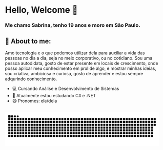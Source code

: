 # Hello, Welcome  👋
### Me chamo Sabrina, tenho 19 anos e moro em São Paulo.
## 💭 About to me:
Amo tecnologia e o que podemos utilizar dela para auxiliar a vida das pessoas no dia a dia, seja no meio corporativo, ou no cotidiano. Sou uma pessoa autodidata, gosto de estar presente em locais de crescimento, onde posso aplicar meu conhecimento em prol de algo, e mostrar minhas ideias, sou criativa, ambiciosa e curiosa, gosto de aprender e estou sempre adqurindo conhecimento.
- 💻 Cursando Análise e Desenvolvimento de Sistemas
- 🌱 Atualmente estou estudando  C# e .NET 
- 😄 Pronomes: ela/dela
## 


<picture>
  <source media="(prefers-color-scheme: dark)" srcset="https://raw.githubusercontent.com/sabrinavf/sabrinavf/output/github-contribution-grid-snake-dark.svg">
  <source media="(prefers-color-scheme: light)" srcset="https://raw.githubusercontent.com/sabrinavf/sabrinavf/output/github-contribution-grid-snake.svg">
  <img alt="github contribution grid snake animation" src="https://raw.githubusercontent.com/sabrinavf/sabrinavf/output/github-contribution-grid-snake.svg">
</picture>

